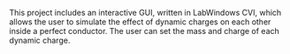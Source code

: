 This project includes an interactive GUI, written in LabWindows CVI, which allows the user to simulate 
the effect of dynamic charges on each other inside a perfect conductor. The user can set the mass and charge of each 
dynamic charge.
